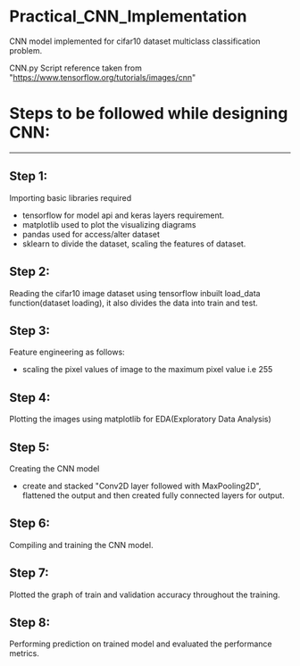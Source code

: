 # Practical_CNN_Implementation
CNN model implemented for cifar10 dataset multiclass classification problem.

CNN.py Script reference taken from "https://www.tensorflow.org/tutorials/images/cnn"

# Steps to be followed while designing CNN:
--------------------------------------------

Step 1:
-------
Importing basic libraries required
- tensorflow for model api and keras layers requirement.
- matplotlib used to plot the visualizing diagrams
- pandas used for access/alter dataset
- sklearn to divide the dataset, scaling the features of dataset.

Step 2:
-------
Reading the cifar10 image dataset using tensorflow inbuilt load_data function(dataset loading), it also divides the data into train and test.

Step 3:
-------
Feature engineering as follows:
- scaling the pixel values of image to the maximum pixel value i.e 255

Step 4:
-------
Plotting the images using matplotlib for EDA(Exploratory Data Analysis)

Step 5:
-------
Creating the CNN model
- create and stacked "Conv2D layer followed with MaxPooling2D", flattened the output and then created fully connected layers for output.

Step 6:
-------
Compiling and training the CNN model.

Step 7:
-------
Plotted the graph of train and validation accuracy throughout the training.

Step 8:
-------
Performing prediction on trained model and evaluated the performance metrics.

